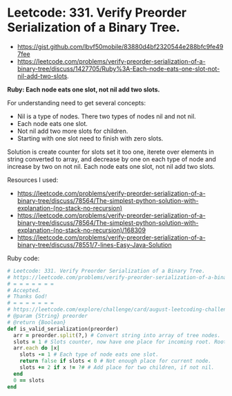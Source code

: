 # Leetcode: 331. Verify Preorder Serialization of a Binary Tree. 

- https://gist.github.com/lbvf50mobile/83880d4bf2320544e288bfc9fe497fee
- https://leetcode.com/problems/verify-preorder-serialization-of-a-binary-tree/discuss/1427705/Ruby%3A-Each-node-eats-one-slot-not-nil-add-two-slots.
 
**Ruby: Each node eats one slot, not nil add two slots.**

For understanding need to get several concepts:

- Nil is a type of nodes. There two types of nodes nil and not nil.
- Each node eats one slot.
- Not nil add two more slots for children.
- Starting with one slot need to finish with zero slots.

Solution is create counter for slots set it too one, iterete over elements in string converted to array, and decrease by one on each type of node and increase by two on not nil. Each node eats one slot, not nil add two slots.

Resources I used:

- https://leetcode.com/problems/verify-preorder-serialization-of-a-binary-tree/discuss/78564/The-simplest-python-solution-with-explanation-(no-stack-no-recursion)
- https://leetcode.com/problems/verify-preorder-serialization-of-a-binary-tree/discuss/78564/The-simplest-python-solution-with-explanation-(no-stack-no-recursion)/168309
- https://leetcode.com/problems/verify-preorder-serialization-of-a-binary-tree/discuss/78551/7-lines-Easy-Java-Solution

Ruby code:
```Ruby
# Leetcode: 331. Verify Preorder Serialization of a Binary Tree. 
# https://leetcode.com/problems/verify-preorder-serialization-of-a-binary-tree/
# = = = = = = =
# Accepted.
# Thanks God!
# = = = = = = =
# https://leetcode.com/explore/challenge/card/august-leetcoding-challenge-2021/616/week-4-august-22nd-august-28th/3920/
# @param {String} preorder
# @return {Boolean}
def is_valid_serialization(preorder)
  arr = preorder.split(?,) # Convert string into array of tree nodes.
  slots = 1 # Slots counter, now have one place for incoming root. Root might be nil.
  arr.each do |x|
    slots -= 1 # Each type of node eats one slot.
    return false if slots < 0 # Not enough place for current node.
    slots += 2 if x != ?# # Add place for two children, if not nil.
  end
  0 == slots
end
```
